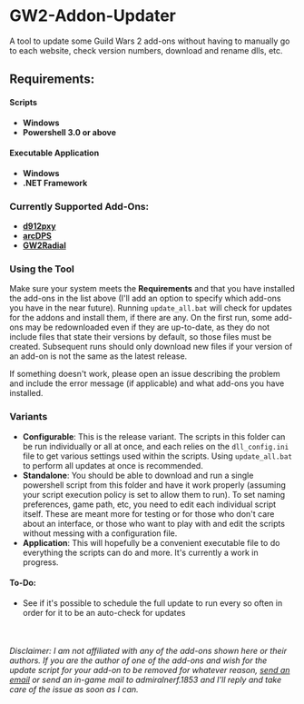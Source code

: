 # GW2-Addon-Updater
A tool to update some Guild Wars 2 add-ons without having to manually go to each website, check version numbers, download and rename dlls, etc.

## Requirements:
#### Scripts
- **Windows**
- **Powershell 3.0 or above**
#### Executable Application
- **Windows**
- **.NET Framework**

### Currently Supported Add-Ons:
- <a href="https://github.com/megai2/d912pxy">**d912pxy**</a>
- <a href="https://www.deltaconnected.com/arcdps/">**arcDPS**</a>
- <a href="https://github.com/Friendly0Fire/GW2Radial">**GW2Radial**</a>

### Using the Tool
Make sure your system meets the **Requirements** and that you have installed the add-ons in the list above (I'll add an option to specify which add-ons you have in the near future).
Running `update_all.bat` will check for updates for the addons and install them, if there are any. On the first run, some add-ons may be redownloaded even if they are up-to-date, as they do not include files that state their versions by default, so those files must be created. Subsequent runs should only download new files if your version of an add-on is not the same as the latest release.

If something doesn't work, please open an issue describing the problem and include the error message (if applicable) and what add-ons you have installed.

### Variants
- **Configurable**: This is the release variant. The scripts in this folder can be run individually or all at once, and each relies on the `dll_config.ini` file to get various settings used within the scripts. Using `update_all.bat` to perform all updates at once is recommended.
- **Standalone**: You should be able to download and run a single powershell script from this folder and have it work properly (assuming your script execution policy is set to allow them to run). To set naming preferences, game path, etc, you need to edit each individual script itself. These are meant more for testing or for those who don't care about an interface, or those who want to play with and edit the scripts without messing with a configuration file.
- **Application**: This will hopefully be a convenient executable file to do everything the scripts can do and more. It's currently a work in progress.

#### To-Do:
- See if it's possible to schedule the full update to run every so often in order for it to be an auto-check for updates

&nbsp;

###### Disclaimer: I am not affiliated with any of the add-ons shown here or their authors. If you are the author of one of the add-ons and wish for the update script for your add-on to be removed for whatever reason, <a href="mailto:fmmmlee@gmail.com">send an email</a> or send an in-game mail to admiralnerf.1853 and I'll reply and take care of the issue as soon as I can.
